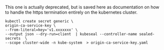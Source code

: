 This one is actually deprecated, but is saved here as documentation on how to handle the https termination entirely on the kubernetes cluster.

```
kubectl create secret generic \
origin-ca-service-key \
--from-literal=key='v1.xxxxxxx' \
--output json --dry-run=client  | kubeseal --controller-name sealed-secrets  \
--scope cluster-wide -n kube-system  > origin-ca-service-key.yaml
```

